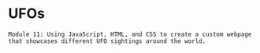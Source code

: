 # UFOs
`Module 11: Using JavaScript, HTML, and CSS to create a custom webpage that showcases different UFO sightings around the world.`
